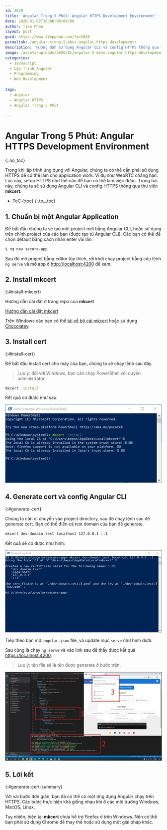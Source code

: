 ```yaml
---
id: 2020
title: 'Angular Trong 5 Phút: Angular HTTPS Development Environment'
date: 2020-01-02T10:00:00+00:00
author: Tiep Phan
layout: post
guid: https://www.tiepphan.com/?p=2020
permalink: /angular-trong-5-phut-angular-https-development/
description: 'Hướng dẫn sử dụng Angular CLI và config HTTPS thông qua thư viện mkcert để cài đặt HTTPS khi lập trình ứng dụng Angular'
image: /assets/uploads/2020/01/angular-5-mins-angular-https-development.jpg
categories:
  - Javascript
  - Lập Trình Angular
  - Programming
  - Web Development

tags:
  - Angular
  - Angular HTTPS
  - Angular Trong 5 Phút

---
```


# Angular Trong 5 Phút: Angular HTTPS Development Environment
{:.no_toc}

Trong khi lập trình ứng dụng với Angular, chúng ta có thể cần phải sử dụng HTTPS để có thể làm cho application work. Ví dụ như WebRTC chẳng hạn.
Lúc này, setup HTTPS như thế nào để bạn có thể làm việc được.
Trong bài này, chúng ta sẽ sử dụng Angular CLI và config HTTPS thông qua thư viện **mkcert**. 

* ToC
{:toc}
{:.tp__toc}

## 1. Chuẩn bị một Angular Application

Để bắt đầu chúng ta sẽ tạo một project mới bằng Angular CLI, hoặc sử dụng trên chính project của các bạn (được tạo từ Angular CLI). Các bạn có thể để chọn default bằng cách nhấn enter vài lần.

```bash
$ ng new secure-app
```

Sau đó mở project bằng editor tùy thích, rồi khởi chạy project bằng câu lệnh `ng serve` và mở app ở <a href="http://localhost:4200" target="_blank">http://localhost:4200</a> để xem.

## 2. Install mkcert
{:#install-mkcert}

Hướng dẫn cài đặt ở trang repo của **mkcert**

<a href="https://github.com/FiloSottile/mkcert#installation" target="_blank">Hướng dẫn cài đặt mkcert</a>

Trên Windows các bạn có thể <a href="https://github.com/FiloSottile/mkcert/releases" target="_blank">tải về bộ cài mkcert</a> hoặc sử dụng <a href="https://chocolatey.org/" target="_blank">Chocolatey</a>.

## 3. Install cert
{:#install-cert}

Để bắt đầu install cert cho máy của bạn, chúng ta sẽ chạy lệnh sau đây.

> Lưu ý: đối với Windows, bạn cần chạy PowerShell với quyền administrator.

```bash
mkcert -install

```

Kết quả có được như sau:

<img class="img-responsive" src="/assets/uploads/2020/01/mkcert-install-cert.jpg" alt="mkcert-install-cert"/>

## 4. Generate cert và config Angular CLI
{:#generate-cert}

Chúng ta cần di chuyển vào project directory, sau đó chạy lệnh sau để generate cert. Bạn có thể điền cả test domain của bạn để generate.

```bash
mkcert dev-domain.test localhost 127.0.0.1 ::1

```

Kết quả sẽ có được như hình:

<img class="img-responsive" src="/assets/uploads/2020/01/mkcert-install-cert-project.jpg" alt="mkcert-install-cert-project"/>


Tiếp theo bạn mở `angular.json` file, và update mục `serve` như hình dưới.

Sau cùng là chạy `ng serve` và vào link sau để thấy được kết quả <a href="https://localhost:4200" target="_blank">https://localhost:4200</a>.

> Lưu ý: tên file sẽ là tên được generate ở bước trên.

<img class="img-responsive" src="/assets/uploads/2020/01/config-angular-cli.jpg" alt="config-angular-cli"/>


## 5. Lời kết
{:#generate-cert-summary}

Với vài bước đơn giản, bạn đã có thể có một ứng dụng Angular chạy trên HTTPS. Các bước thực hiện khá giống nhau khi ở các môi trường Windows, MacOS, Linux.

Tuy nhiên, hiện tại **mkcert** chưa hỗ trợ Firefox ở trên Windows. Nên có thể bạn phải sử dụng Chrome để thay thế hoặc sử dụng một giải pháp khác.

